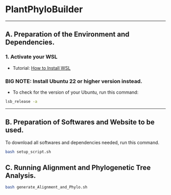 # PlantPhyloBuilder 

---

## A. Preparation of the Environment and Dependencies.
### 1. Activate your WSL

- Tutorial: [How to Install WSL](https://www.youtube.com/watch?v=5RTSlby-l9w)  
### **BIG NOTE:** Install **Ubuntu 22 or higher version** instead.
- To check for the version of your Ubuntu, run this command: 
```bash
lsb_release -a
```

---

## B. Preparation of Softwares and Website to be used. 

To download all softwares and dependencies needed, run this command. 
```bash 
bash setup_script.sh
```

## C. Running Alignment and Phylogenetic Tree Analysis. 

```bash 
bash generate_Alignment_and_Phylo.sh 
```